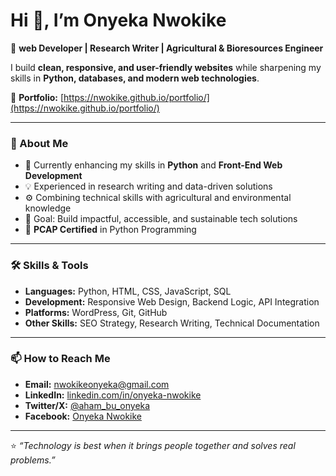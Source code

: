 # Hi 👋, I’m Onyeka Nwokike

🚀 **web Developer | Research Writer | Agricultural & Bioresources Engineer**

I build **clean, responsive, and user-friendly websites** while sharpening my skills in **Python, databases, and modern web technologies**.

💼 **Portfolio:** [https://nwokike.github.io/portfolio/](https://nwokike.github.io/portfolio/)  

---

### 🔹 About Me
- 🌱 Currently enhancing my skills in **Python** and **Front-End Web Development**
- 💡 Experienced in research writing and data-driven solutions
- ⚙️ Combining technical skills with agricultural and environmental knowledge
- 🎯 Goal: Build impactful, accessible, and sustainable tech solutions
- 📜 **PCAP Certified** in Python Programming

---

### 🛠 Skills & Tools
- **Languages:** Python, HTML, CSS, JavaScript, SQL
- **Development:** Responsive Web Design, Backend Logic, API Integration
- **Platforms:** WordPress, Git, GitHub
- **Other Skills:** SEO Strategy, Research Writing, Technical Documentation

---

### 📫 How to Reach Me
- **Email:** nwokikeonyeka@gmail.com
- **LinkedIn:** [linkedin.com/in/onyeka-nwokike](https://www.linkedin.com/in/onyeka-nwokike)
- **Twitter/X:** [@aham_bu_onyeka](https://x.com/aham_bu_onyeka)
- **Facebook:** [Onyeka Nwokike](https://facebook.com/onyeka.nwokike.3)

---

⭐ *“Technology is best when it brings people together and solves real problems.”*
